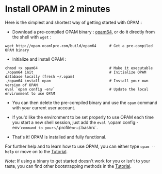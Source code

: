 # Install OPAM in 2 minutes

Here is the simplest and shortest way of getting started with OPAM :

- Download a pre-compiled OPAM binary :
[opam64](http://opam.ocamlpro.com/build/opam64), or do it directly from the
shell with `wget` :

```
wget http://opam.ocamlpro.com/build/opam64      # Get a pre-compiled OPAM binary
```

- Initialize and install OPAM :

```
chmod +x opam64                                 # Make it executable
./opam64 init                                   # Initialize OPAM database locally (fresh ~/.opam)
./opam64 install opam                           # Install your own version of OPAM
eval `opam config -env`                         # Update the local environment to use OPAM
```

- You can then delete the pre-compiled binary and use the `opam` command with
your current user account.

- If you'd like the environment to be set properly to use OPAM each time you
start a new shell session, just add the `eval \`opam config -env\`` command to
your `~/.profile` or `~/.bashrc`.

- That's it! OPAM is installed and fully functional.

For further help and to learn how to use OPAM, you can either type
`opam --help` or move on to the [Tutorial](Tutorial.html).

*Note*: If using a binary to get started doesn't work for you or isn't to your
taste, you can find other bootstrapping methods in the
[Tutorial](Tutorial.html).

